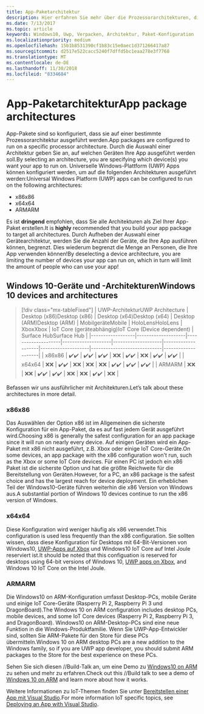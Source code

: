 ```yaml
---
title: App-Paketarchitektur
description: Hier erfahren Sie mehr über die Prozessorarchitekturen, die beim Erstellen des UWP-App-Pakets verwendet werden sollten.
ms.date: 7/13/2017
ms.topic: article
keywords: Windows10, Uwp, Verpacken, Architektur, Paket-Konfiguration
ms.localizationpriority: medium
ms.openlocfilehash: 15b1b8531390cf1b83c15e0aec1d371266417a87
ms.sourcegitcommit: d2517e522cacc5240f7dffd5bc1eaa278e3f7768
ms.translationtype: MT
ms.contentlocale: de-DE
ms.lasthandoff: 11/30/2018
ms.locfileid: "8334684"
---
```

# <a name="app-package-architectures"></a><span data-ttu-id="3d1ef-104">App-Paketarchitektur</span><span class="sxs-lookup"><span data-stu-id="3d1ef-104">App package architectures</span></span>

<span data-ttu-id="3d1ef-105">App-Pakete sind so konfiguriert, dass sie auf einer bestimmte Prozessorarchitektur ausgeführt werden.</span><span class="sxs-lookup"><span data-stu-id="3d1ef-105">App packages are configured to run on a specific processor architecture.</span></span> <span data-ttu-id="3d1ef-106">Durch die Auswahl einer Architektur geben Sie an, auf welchen Geräten Ihre App ausgeführt werden soll.</span><span class="sxs-lookup"><span data-stu-id="3d1ef-106">By selecting an architecture, you are specifying which device(s) you want your app to run on.</span></span> <span data-ttu-id="3d1ef-107">Universelle Windows-Plattform (UWP) Apps können konfiguriert werden, um auf die folgenden Architekturen ausgeführt werden:</span><span class="sxs-lookup"><span data-stu-id="3d1ef-107">Universal Windows Platform (UWP) apps can be configured to run on the following architectures:</span></span>
- <span data-ttu-id="3d1ef-108">x86</span><span class="sxs-lookup"><span data-stu-id="3d1ef-108">x86</span></span>
- <span data-ttu-id="3d1ef-109">x64</span><span class="sxs-lookup"><span data-stu-id="3d1ef-109">x64</span></span>
- <span data-ttu-id="3d1ef-110">ARM</span><span class="sxs-lookup"><span data-stu-id="3d1ef-110">ARM</span></span>

<span data-ttu-id="3d1ef-111">Es ist **dringend** empfohlen, dass Sie alle Architekturen als Ziel Ihrer App-Paket erstellen.</span><span class="sxs-lookup"><span data-stu-id="3d1ef-111">It is **highly** recommended that you build your app package to target all architectures.</span></span> <span data-ttu-id="3d1ef-112">Durch Aufheben der Auswahl einer Gerätearchitektur, werden Sie die Anzahl der Geräte, die Ihre App ausführen können, begrenzt. Dies wiederum begrenzt die Menge an Personen, die Ihre App verwenden können!</span><span class="sxs-lookup"><span data-stu-id="3d1ef-112">By deselecting a device architecture, you are limiting the number of devices your app can run on, which in turn will limit the amount of people who can use your app!</span></span>

## <a name="windows-10-devices-and-architectures"></a><span data-ttu-id="3d1ef-113">Windows 10-Geräte und -Architekturen</span><span class="sxs-lookup"><span data-stu-id="3d1ef-113">Windows 10 devices and architectures</span></span>

> [!div class="mx-tableFixed"]
| <span data-ttu-id="3d1ef-114">UWP-Architektur</span><span class="sxs-lookup"><span data-stu-id="3d1ef-114">UWP Architecture</span></span> | <span data-ttu-id="3d1ef-115">Desktop (x86)</span><span class="sxs-lookup"><span data-stu-id="3d1ef-115">Desktop (x86)</span></span>      | <span data-ttu-id="3d1ef-116">Desktop (x64)</span><span class="sxs-lookup"><span data-stu-id="3d1ef-116">Desktop (x64)</span></span>      | <span data-ttu-id="3d1ef-117">Desktop (ARM)</span><span class="sxs-lookup"><span data-stu-id="3d1ef-117">Desktop (ARM)</span></span>      | <span data-ttu-id="3d1ef-118">Mobilgeräte</span><span class="sxs-lookup"><span data-stu-id="3d1ef-118">Mobile</span></span>             | <span data-ttu-id="3d1ef-119">HoloLens</span><span class="sxs-lookup"><span data-stu-id="3d1ef-119">HoloLens</span></span>           | <span data-ttu-id="3d1ef-120">Xbox</span><span class="sxs-lookup"><span data-stu-id="3d1ef-120">Xbox</span></span>               | <span data-ttu-id="3d1ef-121">IoT Core (geräteabhängig)</span><span class="sxs-lookup"><span data-stu-id="3d1ef-121">IoT Core (Device dependent)</span></span> | <span data-ttu-id="3d1ef-122">Surface Hub</span><span class="sxs-lookup"><span data-stu-id="3d1ef-122">Surface Hub</span></span>        |
|------------------|--------------------|--------------------|--------------------|--------------------|--------------------|--------------------|-----------------------------|--------------------|
| <span data-ttu-id="3d1ef-123">x86</span><span class="sxs-lookup"><span data-stu-id="3d1ef-123">x86</span></span>              | <span data-ttu-id="3d1ef-124">:heavy_check_mark:</span><span class="sxs-lookup"><span data-stu-id="3d1ef-124">:heavy_check_mark:</span></span> | <span data-ttu-id="3d1ef-125">:heavy_check_mark:</span><span class="sxs-lookup"><span data-stu-id="3d1ef-125">:heavy_check_mark:</span></span> | <span data-ttu-id="3d1ef-126">:heavy_check_mark:</span><span class="sxs-lookup"><span data-stu-id="3d1ef-126">:heavy_check_mark:</span></span> | <span data-ttu-id="3d1ef-127">:x:</span><span class="sxs-lookup"><span data-stu-id="3d1ef-127">:x:</span></span>                | <span data-ttu-id="3d1ef-128">:heavy_check_mark:</span><span class="sxs-lookup"><span data-stu-id="3d1ef-128">:heavy_check_mark:</span></span> | <span data-ttu-id="3d1ef-129">:x:</span><span class="sxs-lookup"><span data-stu-id="3d1ef-129">:x:</span></span>                | <span data-ttu-id="3d1ef-130">:heavy_check_mark:</span><span class="sxs-lookup"><span data-stu-id="3d1ef-130">:heavy_check_mark:</span></span>          | <span data-ttu-id="3d1ef-131">:heavy_check_mark:</span><span class="sxs-lookup"><span data-stu-id="3d1ef-131">:heavy_check_mark:</span></span> |
| <span data-ttu-id="3d1ef-132">x64</span><span class="sxs-lookup"><span data-stu-id="3d1ef-132">x64</span></span>              | <span data-ttu-id="3d1ef-133">:x:</span><span class="sxs-lookup"><span data-stu-id="3d1ef-133">:x:</span></span>                | <span data-ttu-id="3d1ef-134">:heavy_check_mark:</span><span class="sxs-lookup"><span data-stu-id="3d1ef-134">:heavy_check_mark:</span></span> | <span data-ttu-id="3d1ef-135">:x:</span><span class="sxs-lookup"><span data-stu-id="3d1ef-135">:x:</span></span>                | <span data-ttu-id="3d1ef-136">:x:</span><span class="sxs-lookup"><span data-stu-id="3d1ef-136">:x:</span></span>                | <span data-ttu-id="3d1ef-137">:x:</span><span class="sxs-lookup"><span data-stu-id="3d1ef-137">:x:</span></span>                | <span data-ttu-id="3d1ef-138">:heavy_check_mark:</span><span class="sxs-lookup"><span data-stu-id="3d1ef-138">:heavy_check_mark:</span></span> | <span data-ttu-id="3d1ef-139">:heavy_check_mark:</span><span class="sxs-lookup"><span data-stu-id="3d1ef-139">:heavy_check_mark:</span></span>          | <span data-ttu-id="3d1ef-140">:heavy_check_mark:</span><span class="sxs-lookup"><span data-stu-id="3d1ef-140">:heavy_check_mark:</span></span> |
| <span data-ttu-id="3d1ef-141">ARM</span><span class="sxs-lookup"><span data-stu-id="3d1ef-141">ARM</span></span>              | <span data-ttu-id="3d1ef-142">:x:</span><span class="sxs-lookup"><span data-stu-id="3d1ef-142">:x:</span></span>                | <span data-ttu-id="3d1ef-143">:x:</span><span class="sxs-lookup"><span data-stu-id="3d1ef-143">:x:</span></span>                | <span data-ttu-id="3d1ef-144">:heavy_check_mark:</span><span class="sxs-lookup"><span data-stu-id="3d1ef-144">:heavy_check_mark:</span></span> | <span data-ttu-id="3d1ef-145">:heavy_check_mark:</span><span class="sxs-lookup"><span data-stu-id="3d1ef-145">:heavy_check_mark:</span></span> | <span data-ttu-id="3d1ef-146">:x:</span><span class="sxs-lookup"><span data-stu-id="3d1ef-146">:x:</span></span>                | <span data-ttu-id="3d1ef-147">:x:</span><span class="sxs-lookup"><span data-stu-id="3d1ef-147">:x:</span></span>                | <span data-ttu-id="3d1ef-148">:heavy_check_mark:</span><span class="sxs-lookup"><span data-stu-id="3d1ef-148">:heavy_check_mark:</span></span>          | <span data-ttu-id="3d1ef-149">:x:</span><span class="sxs-lookup"><span data-stu-id="3d1ef-149">:x:</span></span>                |
 

<span data-ttu-id="3d1ef-150">Befassen wir uns ausführlicher mit Architekturen.</span><span class="sxs-lookup"><span data-stu-id="3d1ef-150">Let’s talk about these architectures in more detail.</span></span> 

### <a name="x86"></a><span data-ttu-id="3d1ef-151">x86</span><span class="sxs-lookup"><span data-stu-id="3d1ef-151">x86</span></span>
<span data-ttu-id="3d1ef-152">Das Auswählen der Option x86 ist im Allgemeinen die sicherste Konfiguration für ein App-Paket, da es auf fast jedem Gerät ausgeführt wird.</span><span class="sxs-lookup"><span data-stu-id="3d1ef-152">Choosing x86 is generally the safest configuration for an app package since it will run on nearly every device.</span></span> <span data-ttu-id="3d1ef-153">Auf einigen Geräten wird ein App-Paket mit x86 nicht ausgeführt, z.B. Xbox oder einige IoT Core-Geräte.</span><span class="sxs-lookup"><span data-stu-id="3d1ef-153">On some devices, an app package with the x86 configuration won't run, such as the Xbox or some IoT Core devices.</span></span> <span data-ttu-id="3d1ef-154">Für einen PC ist jedoch ein x86 Paket ist die sicherste Option und hat die größte Reichweite für die Bereitstellung von Geräten.</span><span class="sxs-lookup"><span data-stu-id="3d1ef-154">However, for a PC, an x86 package is the safest choice and has the largest reach for device deployment.</span></span> <span data-ttu-id="3d1ef-155">Ein erheblichen Teil der Windows10-Geräte führen weiterhin die x86 Version von Windows aus.</span><span class="sxs-lookup"><span data-stu-id="3d1ef-155">A substantial portion of Windows 10 devices continue to run the x86 version of Windows.</span></span> 

### <a name="x64"></a><span data-ttu-id="3d1ef-156">x64</span><span class="sxs-lookup"><span data-stu-id="3d1ef-156">x64</span></span>
<span data-ttu-id="3d1ef-157">Diese Konfiguration wird weniger häufig als x86 verwendet.</span><span class="sxs-lookup"><span data-stu-id="3d1ef-157">This configuration is used less frequently than the x86 configuration.</span></span> <span data-ttu-id="3d1ef-158">Sie sollten wissen, dass diese Konfiguration für Desktops mit 64-Bit-Versionen von Windows10, [UWP-Apps auf Xbox](https://docs.microsoft.com/windows/uwp/xbox-apps/system-resource-allocation) und Windows10 IoT Core auf Intel Joule reserviert ist.</span><span class="sxs-lookup"><span data-stu-id="3d1ef-158">It should be noted that this configuation is reserved for desktops using 64-bit versions of Windows 10, [UWP apps on Xbox](https://docs.microsoft.com/windows/uwp/xbox-apps/system-resource-allocation), and Windows 10 IoT Core on the Intel Joule.</span></span>

### <a name="arm"></a><span data-ttu-id="3d1ef-159">ARM</span><span class="sxs-lookup"><span data-stu-id="3d1ef-159">ARM</span></span>
<span data-ttu-id="3d1ef-160">Die Windows10 on ARM-Konfiguration umfasst Desktop-PCs, mobile Geräte und einige IoT Core-Geräte (Rasperry Pi 2, Raspberry Pi 3 und DragonBoard).</span><span class="sxs-lookup"><span data-stu-id="3d1ef-160">The Windows 10 on ARM configuration includes desktop PCs, mobile devices, and some IoT Core devices (Rasperry Pi 2, Raspberry Pi 3, and DragonBoard).</span></span> <span data-ttu-id="3d1ef-161">Windows10 on ARM-Desktop-PCs sind eine neue Funktion in die Windows-Produktfamilie. Wenn Sie UWP-App-Entwickler sind, sollten Sie ARM-Pakete für den Store für diese PCs übermitteln.</span><span class="sxs-lookup"><span data-stu-id="3d1ef-161">Windows 10 on ARM desktop PCs are a new addition to the Windows family, so if you are UWP app developer, you should submit ARM packages to the Store for the best experience on these PCs.</span></span> 

<span data-ttu-id="3d1ef-162">Sehen Sie sich diesen //Build-Talk an, um eine Demo zu [Windows10 on ARM](https://channel9.msdn.com/Events/Build/2017/P4171) zu sehen und mehr zu erfahren.</span><span class="sxs-lookup"><span data-stu-id="3d1ef-162">Check out this //Build talk to see a demo of [Windows 10 on ARM](https://channel9.msdn.com/Events/Build/2017/P4171) and learn more about how it works.</span></span> 

<span data-ttu-id="3d1ef-163">Weitere Informationen zu IoT-Themen finden Sie unter [Bereitstellen einer App mit Visual Studio](https://developer.microsoft.com/windows/iot/Docs/AppDeployment).</span><span class="sxs-lookup"><span data-stu-id="3d1ef-163">For more information IoT specific topics, see [Deploying an App with Visual Studio](https://developer.microsoft.com/windows/iot/Docs/AppDeployment).</span></span>
